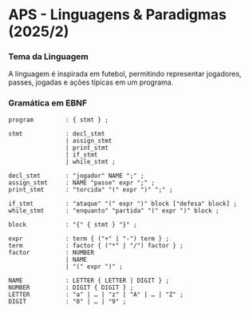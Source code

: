 # APS - Linguagens & Paradigmas (2025/2)

### Tema da Linguagem
A linguagem é inspirada em futebol, permitindo representar jogadores, passes, jogadas e ações típicas em um programa.

### Gramática em EBNF

```ebnf
program         : { stmt } ;

stmt            : decl_stmt
                | assign_stmt
                | print_stmt
                | if_stmt
                | while_stmt ;

decl_stmt       : "jogador" NAME ";" ;
assign_stmt     : NAME "passe" expr ";" ;
print_stmt      : "torcida" "(" expr ")" ";" ;

if_stmt         : "ataque" "(" expr ")" block ["defesa" block] ;
while_stmt      : "enquanto" "partida" "(" expr ")" block ;

block           : "{" { stmt } "}" ;

expr            : term { ("+" | "-") term } ;
term            : factor { ("*" | "/") factor } ;
factor          : NUMBER
                | NAME
                | "(" expr ")" ;

NAME            : LETTER { LETTER | DIGIT } ;
NUMBER          : DIGIT { DIGIT } ;
LETTER          : "a" | … | "z" | "A" | … | "Z" ;
DIGIT           : "0" | … | "9" ;
